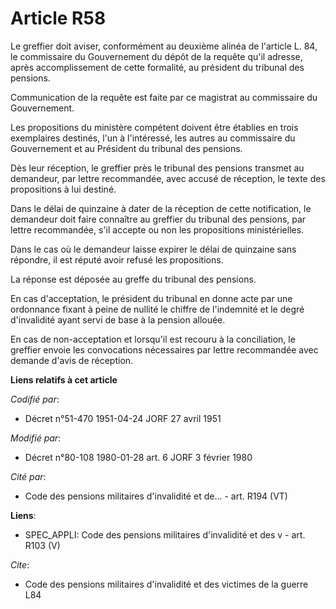 # Article R58

Le greffier doit aviser, conformément au deuxième alinéa de l'article L. 84, le commissaire du Gouvernement du dépôt de la
requête qu'il adresse, après accomplissement de cette formalité, au président du tribunal des pensions.

Communication de la requête est faite par ce magistrat au commissaire du Gouvernement.

Les propositions du ministère compétent doivent être établies en trois exemplaires destinés, l'un à l'intéressé, les autres
au commissaire du Gouvernement et au Président du tribunal des pensions.

Dès leur réception, le greffier près le tribunal des pensions transmet au demandeur, par lettre recommandée, avec accusé de
réception, le texte des propositions à lui destiné.

Dans le délai de quinzaine à dater de la réception de cette notification, le demandeur doit faire connaître au greffier du
tribunal des pensions, par lettre recommandée, s'il accepte ou non les propositions ministérielles.

Dans le cas où le demandeur laisse expirer le délai de quinzaine sans répondre, il est réputé avoir refusé les propositions.

La réponse est déposée au greffe du tribunal des pensions.

En cas d'acceptation, le président du tribunal en donne acte par une ordonnance fixant à peine de nullité le chiffre de
l'indemnité et le degré d'invalidité ayant servi de base à la pension allouée.

En cas de non-acceptation et lorsqu'il est recouru à la conciliation, le greffier envoie les convocations nécessaires par
lettre recommandée avec demande d'avis de réception.

**Liens relatifs à cet article**

_Codifié par_:

  - Décret n°51-470 1951-04-24 JORF 27 avril 1951

_Modifié par_:

  - Décret n°80-108 1980-01-28 art. 6 JORF 3 février 1980

_Cité par_:

  - Code des pensions militaires d'invalidité et de... - art. R194 (VT)

**Liens**:

  - SPEC_APPLI: Code des pensions militaires d'invalidité et des v - art. R103 (V)

_Cite_:

  - Code des pensions militaires d'invalidité et des victimes de la guerre L84

